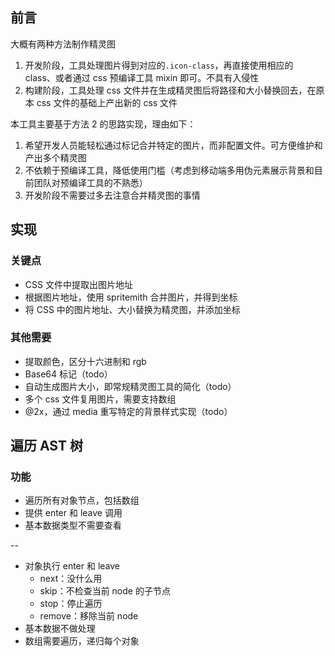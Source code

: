 ## 前言
大概有两种方法制作精灵图

1. 开发阶段，工具处理图片得到对应的`.icon-class`，再直接使用相应的 class、或者通过 css 预编译工具 mixin 即可。不具有入侵性
2. 构建阶段，工具处理 css 文件并在生成精灵图后将路径和大小替换回去，在原本 css 文件的基础上产出新的 css 文件

本工具主要基于方法 2 的思路实现，理由如下：

1. 希望开发人员能轻松通过标记合并特定的图片，而非配置文件。可方便维护和产出多个精灵图
2. 不依赖于预编译工具，降低使用门槛（考虑到移动端多用伪元素展示背景和目前团队对预编译工具的不熟悉）
3. 开发阶段不需要过多去注意合并精灵图的事情


## 实现

### 关键点

- CSS 文件中提取出图片地址
- 根据图片地址，使用 spritemith 合并图片，并得到坐标
- 将 CSS 中的图片地址、大小替换为精灵图，并添加坐标

### 其他需要
- 提取颜色，区分十六进制和 rgb
- Base64 标记（todo）
- 自动生成图片大小，即常规精灵图工具的简化（todo）
- 多个 css 文件复用图片，需要支持数组
- @2x，通过 media 重写特定的背景样式实现（todo）

## 遍历 AST 树

### 功能

- 遍历所有对象节点，包括数组
- 提供 enter 和 leave 调用
- 基本数据类型不需要查看

--

- 对象执行 enter 和 leave
    - next：没什么用
    - skip：不检查当前 node 的子节点
    - stop：停止遍历
    - remove：移除当前 node
- 基本数据不做处理
- 数组需要遍历，递归每个对象
